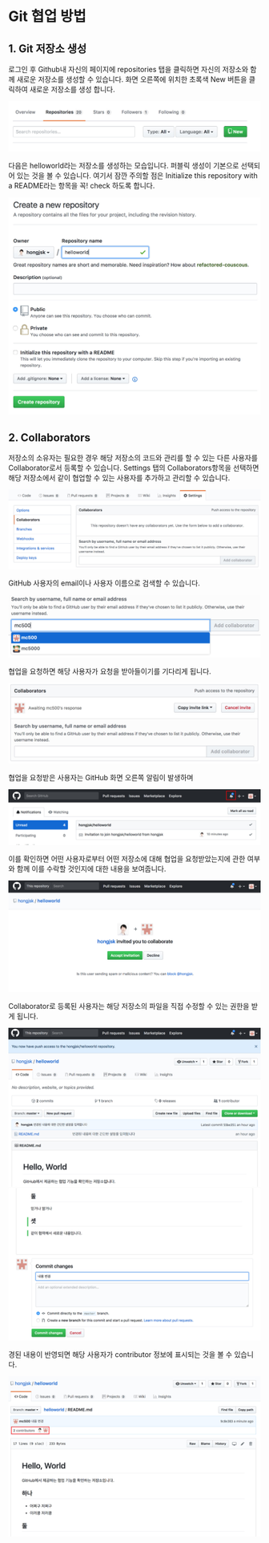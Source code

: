 # Git 협업 방법


## 1. Git 저장소 생성



로그인 후 Github내 자신의 페이지에 repositories 탭을 클릭하면 자신의 저장소와 함께 새로운 저장소를 생성할 수 있습니다. 화면 오른쪽에 위치한 초록색 New 버튼을 클릭하여 새로운 저장소를 생성 합니다.

 ![Alt text](/01.jpg)

 다음은 helloworld라는 저장소를 생성하는 모습입니다. 퍼블릭 생성이 기본으로 선택되어 있는 것을 볼 수 있습니다. 여기서 잠깐 주의할 점은 
 Initialize this repository with a README라는 항목을 꼭! check 하도록 합니다.
 
 ![Alt text](/02.jpg)

## 2. Collaborators

저장소의 소유자는 필요한 경우 해당 저장소의 코드와 관리를 할 수 있는 다른 사용자를 Collaborator로서 등록할 수 있습니다.
Settings 탭의 Collaborators항목을 선택하면 해당 저장소에서 같이 협업할 수 있는 사용자를 추가하고 관리할 수 있습니다.

 ![Alt text](/05.jpg)

GitHub 사용자의 email이나 사용자 이름으로 검색할 수 있습니다.

![Alt text](/06.jpg)

협업을 요청하면 해당 사용자가 요청을 받아들이기를 기다리게 됩니다.

![Alt text](/07.jpg)

협업을 요청받은 사용자는 GitHub 화면 오른쪽 알림이 발생하며

![Alt text](/08.jpg)

이를 확인하면 어떤 사용자로부터 어떤 저장소에 대해 협업을 요청받았는지에 관한 여부와 함께 이를 수락할 것인지에 대한 내용을 보여줍니다.

![Alt text](/09.jpg)

Collaborator로 등록된 사용자는 해당 저장소의 파일을 직접 수정할 수 있는 권한을 받게 됩니다.

![Alt text](/10.jpg)
![Alt text](/12.jpg)

경된 내용이 반영되면 해당 사용자가 contributor 정보에 표시되는 것을 볼 수 있습니다.

![Alt text](/11.jpg)


